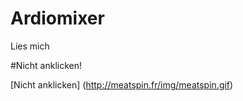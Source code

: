# Ardiomixer

Lies mich

#Nicht anklicken!

[Nicht anklicken] (http://meatspin.fr/img/meatspin.gif) 
